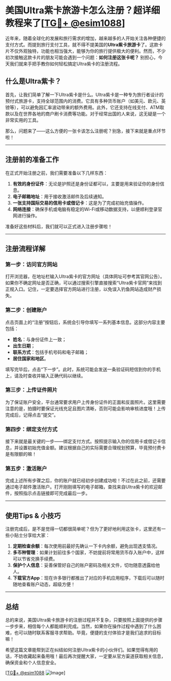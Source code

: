 # 美国Ultra紫卡旅游卡怎么注册？超详细教程来了[[TG💪+ @esim1088](https://t.me/s/esim1088)]

近年来，随着全球化的发展和旅行需求的增加，越来越多的人开始关注各种便捷的支付方式。而提到旅行支付工具，就不得不提美国的**Ultra紫卡旅游卡**了。这款卡片不仅外观独特，功能也相当强大，能够为你的旅行提供极大的便利。然而，不少初次接触这款卡片的朋友可能会遇到一个问题：**如何注册这张卡呢？** 别担心，今天我们就来手把手教你如何轻松搞定Ultra紫卡的注册流程。

## 什么是Ultra紫卡？

首先，让我们简单了解一下Ultra紫卡是什么。Ultra紫卡是一种专为旅行者设计的预付式旅游卡，支持全球范围内的消费。它具有多种货币账户（如美元、欧元、英镑等），可以避免因汇率波动带来的额外费用。此外，它还支持在线支付、ATM取款以及在世界各地的商户刷卡消费等功能。对于经常出国的人来说，这无疑是一个非常实用的工具。

那么，问题来了——这么方便的一张卡该怎么注册呢？别急，接下来就是重点环节啦！

---

## 注册前的准备工作

在正式开始注册之前，我们需要准备以下几样东西：

1. **有效的身份证件**：无论是护照还是身份证都可以，主要是用来验证你的身份信息。
2. **电子邮箱地址**：用于接收激活邮件及后续通知。
3. **一张支持国际交易的信用卡或借记卡**：这是为了完成初始充值操作。
4. **网络连接**：确保手机或电脑有稳定的Wi-Fi或移动数据支持，以便顺利登录官网进行操作。

准备好这些材料后，我们就可以正式进入注册步骤啦！

---

## 注册流程详解

### 第一步：访问官方网站

打开浏览器，在地址栏输入Ultra紫卡的官方网址（具体网址可参考其官网公告）。如果你不确定网址是否正确，可以通过搜索引擎直接搜索“Ultra紫卡官网”来找到正规入口。记住，一定要选择官方网站进行注册，以免误入钓鱼网站造成财产损失。

### 第二步：创建账户

点击页面上的“注册”按钮后，系统会引导你填写一系列基本信息。这部分内容主要包括：
- **姓名**：与身份证件上一致；
- **出生日期**；
- **联系方式**：包括手机号码和电子邮箱；
- **居住国家和地区**。

填写完毕后，点击“下一步”。此时，系统可能会发送一条验证码短信到你的手机上，请及时查收并输入正确代码以继续。

### 第三步：上传证件照片

为了保证账户安全，平台通常要求用户上传身份证件的正面和反面照片。这里需要注意的是，拍摄时要保证光线充足且图片清晰，否则可能会影响审核进度哦！上传完成后，记得点击“提交”。

### 第四步：绑定支付方式

接下来就是最关键的一步——绑定支付方式。按照提示输入你的信用卡或借记卡信息，并设置初始充值金额。建议根据自己的实际需要合理规划预算，毕竟预付费卡是有限额的嘛！

### 第五步：激活账户

完成上述所有步骤之后，你的账户就已经初步创建成功啦！不过在此之前，还需要通过电子邮件激活账户。打开刚刚填写的电子邮箱，查找来自Ultra紫卡的欢迎邮件，按照指示点击链接即可完成最后一步。

---

## 使用Tips & 小技巧

注册完成后，是不是觉得一切都很简单呢？但为了更好地利用这张卡，这里还有一些小贴士分享给大家：

1. **定期检查余额**：每次使用前最好先确认一下卡内余额，避免出现透支情况。
2. **多币种管理**：如果计划前往多个国家，不妨提前将常用货币存入账户中，这样可以节省兑换手续费。
3. **保护个人信息**：妥善保管好自己的账户密码及相关文件，切勿随意透露给他人。
4. **下载官方App**：现在许多银行都推出了对应的手机应用程序，下载后可以随时随地查看账户动态，超级方便！

---

## 总结

总的来说，美国Ultra紫卡旅游卡的注册过程并不复杂，只要按照上面提供的步骤一步步来，相信每个人都能顺利完成。当然，如果你在操作过程中遇到了什么困难，也可以随时联系客服寻求帮助。毕竟，便捷的支付体验才是我们追求的目标嘛！

希望这篇文章能帮到正在纠结如何注册Ultra紫卡的小伙伴们。如果觉得有用的话，不妨收藏起来备用哦！最后再次提醒大家，一定要从官方渠道获取相关信息，确保资金和个人信息安全。

[[TG💪+ @esim1088](https://t.me/s/esim1088) ![Image](https://i.postimg.cc/4NQfJmqS/Snipaste-2025-05-13-00-14-12.png)]
